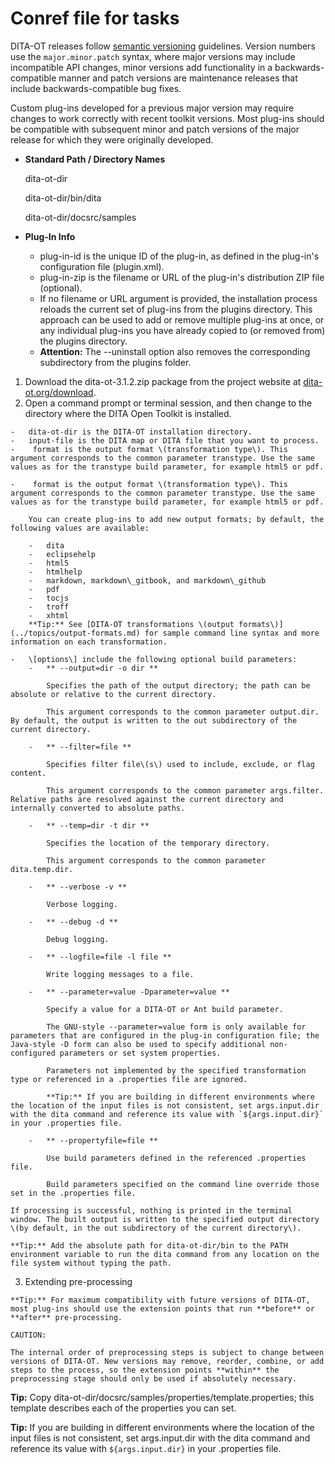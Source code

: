 # Conref file for tasks

DITA-OT releases follow [semantic versioning](https://semver.org) guidelines. Version numbers use the `major.minor.patch` syntax, where major versions may include incompatible API changes, minor versions add functionality in a backwards-compatible manner and patch versions are maintenance releases that include backwards-compatible bug fixes.

Custom plug-ins developed for a previous major version may require changes to work correctly with recent toolkit versions. Most plug-ins should be compatible with subsequent minor and patch versions of the major release for which they were originally developed.

-   **Standard Path / Directory Names**

    dita-ot-dir

    dita-ot-dir/bin/dita

    dita-ot-dir/docsrc/samples

-   **Plug-In Info**

    -   plug-in-id is the unique ID of the plug-in, as defined in the plug-in's configuration file \(plugin.xml\).
    -   plug-in-zip is the filename or URL of the plug-in's distribution ZIP file \(optional\).
    -   If no filename or URL argument is provided, the installation process reloads the current set of plug-ins from the plugins directory. This approach can be used to add or remove multiple plug-ins at once, or any individual plug-ins you have already copied to \(or removed from\) the plugins directory.
    -   **Attention:** The --uninstall option also removes the corresponding subdirectory from the plugins folder.


1.    Download the dita-ot-3.1.2.zip package from the project website at [dita-ot.org/download](https://www.dita-ot.org/download).  
2.   Open a command prompt or terminal session, and then change to the directory where the DITA Open Toolkit is installed. 

    -   dita-ot-dir is the DITA-OT installation directory.
    -   input-file is the DITA map or DITA file that you want to process.
    -    format is the output format \(transformation type\). This argument corresponds to the common parameter transtype. Use the same values as for the transtype build parameter, for example html5 or pdf.

    -    format is the output format \(transformation type\). This argument corresponds to the common parameter transtype. Use the same values as for the transtype build parameter, for example html5 or pdf.

        You can create plug-ins to add new output formats; by default, the following values are available:

        -   dita
        -   eclipsehelp
        -   html5
        -   htmlhelp
        -   markdown, markdown\_gitbook, and markdown\_github
        -   pdf
        -   tocjs
        -   troff
        -   xhtml
        **Tip:** See [DITA-OT transformations \(output formats\)](../topics/output-formats.md) for sample command line syntax and more information on each transformation.

    -   \[options\] include the following optional build parameters:
        -   ** --output=dir -o dir **

            Specifies the path of the output directory; the path can be absolute or relative to the current directory.

            This argument corresponds to the common parameter output.dir. By default, the output is written to the out subdirectory of the current directory.

        -   ** --filter=file **

            Specifies filter file\(s\) used to include, exclude, or flag content.

            This argument corresponds to the common parameter args.filter. Relative paths are resolved against the current directory and internally converted to absolute paths.

        -   ** --temp=dir -t dir **

            Specifies the location of the temporary directory.

            This argument corresponds to the common parameter dita.temp.dir.

        -   ** --verbose -v **

            Verbose logging.

        -   ** --debug -d **

            Debug logging.

        -   ** --logfile=file -l file **

            Write logging messages to a file.

        -   ** --parameter=value -Dparameter=value **

            Specify a value for a DITA-OT or Ant build parameter.

            The GNU-style --parameter=value form is only available for parameters that are configured in the plug-in configuration file; the Java-style -D form can also be used to specify additional non-configured parameters or set system properties.

            Parameters not implemented by the specified transformation type or referenced in a .properties file are ignored.

            **Tip:** If you are building in different environments where the location of the input files is not consistent, set args.input.dir with the dita command and reference its value with `${args.input.dir}` in your .properties file.

        -   ** --propertyfile=file **

            Use build parameters defined in the referenced .properties file.

            Build parameters specified on the command line override those set in the .properties file.

    If processing is successful, nothing is printed in the terminal window. The built output is written to the specified output directory \(by default, in the out subdirectory of the current directory\).

    **Tip:** Add the absolute path for dita-ot-dir/bin to the PATH environment variable to run the dita command from any location on the file system without typing the path.

3.   Extending pre-processing 

    **Tip:** For maximum compatibility with future versions of DITA-OT, most plug-ins should use the extension points that run **before** or **after** pre-processing.

    CAUTION:

    The internal order of preprocessing steps is subject to change between versions of DITA-OT. New versions may remove, reorder, combine, or add steps to the process, so the extension points **within** the preprocessing stage should only be used if absolutely necessary.


**Tip:** Copy dita-ot-dir/docsrc/samples/properties/template.properties; this template describes each of the properties you can set.

**Tip:** If you are building in different environments where the location of the input files is not consistent, set args.input.dir with the dita command and reference its value with `${args.input.dir}` in your .properties file.

